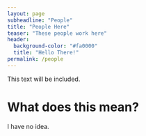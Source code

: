 ```yaml
---
layout: page
subheadline: "People"
title: "People Here"
teaser: "These people work here"
header:
  background-color: "#fa0000"
  title: "Hello There!"
permalink: /people
---
```

This text will be included.

# What does this mean?

I have no idea.
